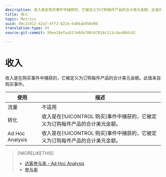 ```yaml
---
description: 收入是在购买事件中捕获的，它被定义为订购每件产品的合计美元金额。此值来自购买事件。
title: 收入
topic: Metrics
uuid: d0c2c012-42a7-4ff2-8224-6486ab956d98
translation-type: ht
source-git-commit: 99ee24efaa517e8da700c67818c111c4aa90dc02

---
```



# 收入

收入是在购买事件中捕获的，它被定义为订购每件产品的合计美元金额。此值来自购买事件。

| 使用 | 描述 |
|---|---|
| 流量 | 不适用 |
| 转化 | 收入是在[!UICONTROL 购买]事件中捕获的，它被定义为订购每件产品的合计美元金额。 |
| Ad Hoc Analysis | 收入是在[!UICONTROL 购买]事件中捕获的，它被定义为订购每件产品的合计美元金额。 |

>[!MORELIKETHIS]
>
>* [访客参与率 - Ad Hoc Analysis](/help/components/c-variables/c-metrics/metrics-visitor-participation.md)
>* [参与率](/help/components/c-variables/c-metrics/metrics-participation.md)

